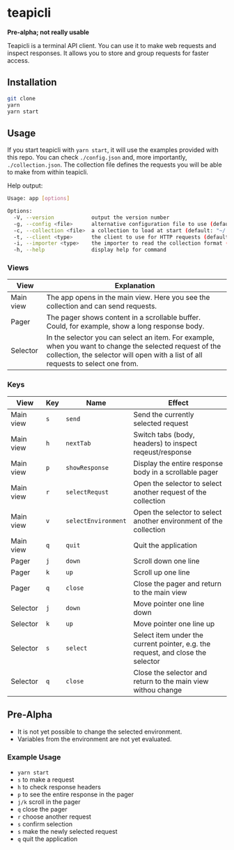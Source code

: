 # teapicli

**Pre-alpha; not really usable**

Teapicli is a terminal API client.
You can use it to make web requests and inspect responses.
It allows you to store and group requests for faster access.

## Installation

```sh
git clone
yarn
yarn start
```

## Usage

If you start teapicli with `yarn start`, it will use the examples provided with this repo.
You can check `./config.json` and, more importantly, `./collection.json`.
The collection file defines the requests you will be able to make from within teapicli.

Help output:

```sh
Usage: app [options]

Options:
  -V, --version            output the version number
  -g, --config <file>      alternative configuration file to use (default: "~/.config/teapicli/config.json")
  -c, --collection <file>  a collection to load at start (default: "~/.config/teapicli/collections/default.json")
  -t, --client <type>      the client to use for HTTP requests (default: "axios")
  -i, --importer <type>    the importer to read the collection format (default: "teapicli")
  -h, --help               display help for command
```

### Views

| View | Explanation |
| ---- | ----------- |
| Main view | The app opens in the main view. Here you see the collection and can send requests. |
| Pager | The pager shows content in a scrollable buffer. Could, for example, show a long response body. |
| Selector | In the selector you can select an item. For example, when you want to change the selected request of the collection, the selector will open with a list of all requests to select one from. |

### Keys

| View | Key | Name | Effect |
| ---- | --- | ---- | ------ |
| Main view | `s` | `send` | Send the currently selected request |
| Main view | `h` | `nextTab` | Switch tabs (body, headers) to inspect reqeust/response |
| Main view | `p` | `showResponse` | Display the entire response body in a scrollable pager |
| Main view | `r` | `selectRequst` | Open the selector to select another request of the collection |
| Main view | `v` | `selectEnvironment` | Open the selector to select another environment of the collection |
| Main view | `q` | `quit` | Quit the application |
| Pager | `j` | `down` | Scroll down one line |
| Pager | `k` | `up` | Scroll up one line |
| Pager | `q` | `close` | Close the pager and return to the main view |
| Selector | `j` | `down` | Move pointer one line down |
| Selector | `k` | `up` | Move pointer one line up |
| Selector | `s` | `select` | Select item under the current pointer, e.g. the request, and close the selector |
| Selector | `q` | `close` | Close the selector and return to the main view withou change |

## Pre-Alpha

* It is not yet possible to change the selected environment.
* Variables from the environment are not yet evaluated.

### Example Usage

* `yarn start`
* `s` to make a request
* `h` to check response headers
* `p` to see the entire response in the pager
* `j/k` scroll in the pager
* `q` close the pager
* `r` choose another request
* `s` confirm selection
* `s` make the newly selected request
* `q` quit the application
